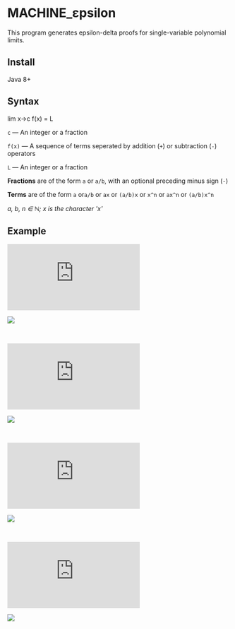 # MACHINE_εpsilon
This program generates epsilon-delta proofs for single-variable polynomial limits.

## Install
Java 8+

## Syntax

lim x→c f(x) = L

`c` — An integer or a fraction 

`f(x)` — A sequence of terms seperated by addition (`+`) or subtraction (`-`) operators

`L` — An integer or a fraction

**Fractions** are of the form `a` or `a/b`, with an optional preceding minus sign (`-`)

**Terms** are of the form `a` or`a/b` or `ax` or `(a/b)x` or `x^n` or `ax^n`  or `(a/b)x^n`

*a, b, n ∈ ℕ; x is the character 'x'*

## Example

![](https://latex.codecogs.com/png.latex?%5Cdpi%7B200%7D%20%5Clim_%7Bx%20%5Cto%20%5Cfrac23%7D%5Cleft%5B6x-%5Cfrac12%5Cright%5D%3D%5Cfrac72)

![](https://lh6.googleusercontent.com/inv8cYoQbJR0fQcLY4H_julpSLVuPtgHbqjLMHuHJwVO-sG7A5C8JHRKiBibsod7ZQ_wj5cfYZr66g=w1920-h972-rw)

&nbsp;

![](https://latex.codecogs.com/png.latex?%5Cdpi%7B200%7D%20%5Clim_%7Bx%20%5Cto%202%7D%5Cleft%5B3x%5E2-2x-3%5Cright%5D%3D5)

![](https://lh5.googleusercontent.com/fQm_WiTGSl0T5XUsO14epoxBPDSRgtLjo3aqVD0_LMjp-2cmEidAu3cfmbIKYjFNIu-NP5ZTuQRWtQ=w1920-h972-rw)

&nbsp;

![](https://latex.codecogs.com/png.latex?%5Cdpi%7B200%7D%20%5Clim_%7Bx%20%5Cto%20-%5Cfrac%7B32%7D%7B56%7D%7D%20%5Cfrac%7B73%7D%7B62%7D%20%3D%20%5Cfrac%7B73%7D%7B62%7D)

![](https://lh5.googleusercontent.com/ZVxHjpQyLcJ7AmE_2EFFIdCWUFIw7AOSzrWZZ37DIJoxI0ZELXMG7hpysMLYRlOK8wOz7yHlFxWRoA=w1920-h972-rw)

&nbsp;

![](https://latex.codecogs.com/png.latex?%5Cdpi%7B200%7D%20%5Clim_%7Bx%20%5Cto%20-5%7D%5Cleft%5B%5Cfrac%7B1%7D%7B20%7Dx%5E3-%5Cfrac34x%5E2&plus;2x%5Cright%5D%3D%5Cfrac72)

![](https://lh6.googleusercontent.com/9DKwAevrlYY9sleaRjouKVfU81sE0bj7kbk0I-u4yESzlvC4czjNkccPXMQExNWFV6m86V72-Vz79A=w1920-h972-rw)

